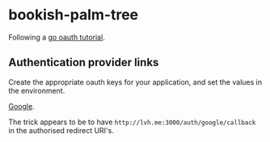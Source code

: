 # bookish-palm-tree

Following a [go oauth tutorial](https://www.loginradius.com/engineering/blog/google-authentication-with-golang-and-goth/).

## Authentication provider links

Create the appropriate oauth keys for your application, and set the values in the environment.

[Google](https://console.developers.google.com/).

The trick appears to be to have `http://lvh.me:3000/auth/google/callback` in the authorised redirect URI's.
